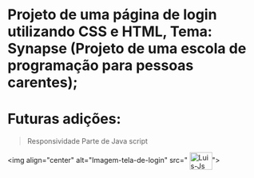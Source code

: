# Projeto de uma página de login utilizando CSS e HTML, Tema: Synapse (Projeto de uma escola de programação para pessoas carentes);

# Futuras adições: 
> Responsividade
> Parte de Java script

 <img align="center" alt="Imagem-tela-de-login" src=" <img align="center" alt="Luis-Js" height="35" width="45" src="https://cdn.jsdelivr.net/gh/devicons/devicon/icons/javascript/javascript-original.svg">">
